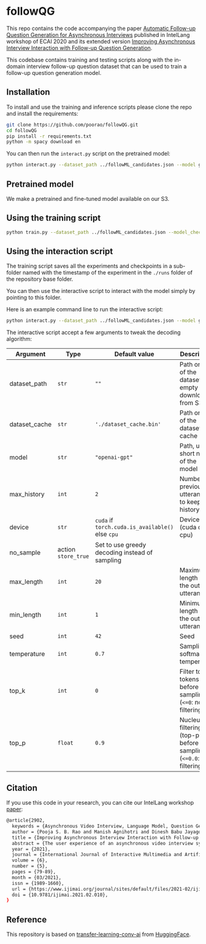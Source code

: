 # followQG

This repo contains the code accompanying the paper [Automatic Follow-up Question Generation for Asynchronous Interviews](https://intellang.github.io/papers/3-IntelLanG_2020_paper_3.pdf) published in IntelLang workshop of ECAI 2020 and its extended version [Improving Asynchronous Interview Interaction with Follow-up Question Generation](https://dx.doi.org/10.9781/ijimai.2021.02.010).

This codebase contains training and testing scripts along with the in-domain interview follow-up question dataset that can be used to train a follow-up question generation model. 

## Installation

To install and use the training and inference scripts please clone the repo and install the requirements:

```bash
git clone https://github.com/poorao/followQG.git
cd followQG
pip install -r requirements.txt
python -m spacy download en
```

You can then run the `interact.py` script on the pretrained model:

```bash
python interact.py --dataset_path ../followML_candidates.json --model gpt2 --model_checkpoint runs/Jul03_10-47-53_ip-172-31-11-159 --top_k 10
```

## Pretrained model

We make a pretrained and fine-tuned model available on our S3.

## Using the training script

```bash
python train.py --dataset_path ../followML_candidates.json --model_checkpoint gpt2 --train_batch_size 2 --valid_batch_size 2  # Single GPU training
```

## Using the interaction script

The training script saves all the experiments and checkpoints in a sub-folder named with the timestamp of the experiment in the `./runs` folder of the repository base folder.

You can then use the interactive script to interact with the model simply by pointing to this folder.

Here is an example command line to run the interactive script:

```bash
python interact.py --dataset_path ../followML_candidates.json --model gpt2 --model_checkpoint runs/Jul03_10-47-53_ip-172-31-11-159 --top_k 10  # run the interactive script with a training checkpoint
```

The interactive script accept a few arguments to tweak the decoding algorithm:

Argument | Type | Default value | Description
---------|------|---------------|------------
dataset_path | `str` | `""` | Path or url of the dataset. If empty download from S3.
dataset_cache | `str` | `'./dataset_cache.bin'` | Path or url of the dataset cache
model | `str` | `"openai-gpt"` | Path, url or short name of the model
max_history | `int` | `2` | Number of previous utterances to keep in history
device | `str` | `cuda` if `torch.cuda.is_available()` else `cpu` | Device (cuda or cpu)
no_sample | action `store_true` | Set to use greedy decoding instead of sampling
max_length | `int` | `20` | Maximum length of the output utterances
min_length | `int` | `1` | Minimum length of the output utterances
seed | `int` | `42` | Seed
temperature | `int` | `0.7` | Sampling softmax temperature
top_k | `int` | `0` | Filter top-k tokens before sampling (`<=0`: no filtering)
top_p | `float` | `0.9` | Nucleus filtering (top-p) before sampling (`<=0.0`: no filtering)

## Citation

If you use this code in your research, you can cite our IntelLang workshop [paper](https://intellang.github.io/papers/3-IntelLanG_2020_paper_3.pdf):

```bash
@article{2902,
  keywords = {Asynchronous Video Interview, Language Model, Question Generation, Conversational Agent, Follow-up Question Generation},
  author = {Pooja S. B. Rao and Manish Agnihotri and Dinesh Babu Jayagopi},
  title = {Improving Asynchronous Interview Interaction with Follow-up Question Generation},
  abstract = {The user experience of an asynchronous video interview system, conventionally is not reciprocal or conversational. Interview applicants expect that, like a typical face-to-face interview, they are innate and coherent. We posit that the planned adoption of limited probing through follow-up questions is an important step towards improving the interaction. We propose a follow-up question generation model (followQG) capable of generating relevant and diverse follow-up questions based on the previously asked questions, and their answers. We implement a 3D virtual interviewing system, Maya, with capability of follow-up question generation. Existing asynchronous interviewing systems are not dynamic with scripted and repetitive questions. In comparison, Maya responds with relevant follow-up questions, a largely unexplored feature of irtual interview systems. We take advantage of the implicit knowledge from deep pre-trained language models to generate rich and varied natural language follow-up questions. Empirical results suggest that followQG generates questions that humans rate as high quality, achieving 77% relevance. A comparison with strong baselines of neural network and rule-based systems show that it produces better quality questions. The corpus used for fine-tuning is made publicly available.},
  year = {2021},
  journal = {International Journal of Interactive Multimedia and Artificial Intelligence},
  volume = {6},
  number = {5},
  pages = {79-89},
  month = {03/2021},
  issn = {1989-1660},
  url = {https://www.ijimai.org/journal/sites/default/files/2021-02/ijimai_6_5_8.pdf},
  doi = {10.9781/ijimai.2021.02.010},
}

```

## Reference

This repository is based on [transfer-learning-conv-ai](https://github.com/huggingface/transfer-learning-conv-ai) from [HuggingFace](https://github.com/huggingface).
